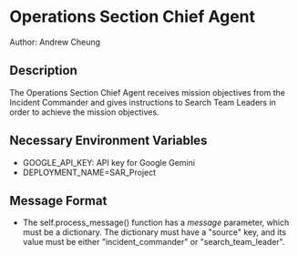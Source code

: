 # Operations Section Chief Agent
Author: Andrew Cheung


## Description
The Operations Section Chief Agent receives mission objectives from the Incident Commander and gives instructions to Search Team Leaders in order to achieve the mission objectives.


## Necessary Environment Variables
* GOOGLE_API_KEY: API key for Google Gemini
* DEPLOYMENT_NAME=SAR_Project


## Message Format
* The self.process_message() function has a <i>message</i> parameter, which must be a dictionary. The dictionary must have a "source" key, and its value must be either "incident_commander" or "search_team_leader".
